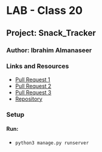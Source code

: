# LAB - Class 20

## Project: Snack_Tracker

### Author: Ibrahim Almanaseer

### Links and Resources
- [Pull Request 1](https://github.com/Ibrahimnalmanaseer/django-models/pull/1)
- [Pull Request 2](https://github.com/Ibrahimnalmanaseer/django-models/pull/2)
- [Pull Request 3](https://github.com/Ibrahimnalmanaseer/django-models/pull/3)
- [Repository](https://github.com/Ibrahimnalmanaseer/django-models)


### Setup


#### Run:

- `python3 manage.py runserver`



